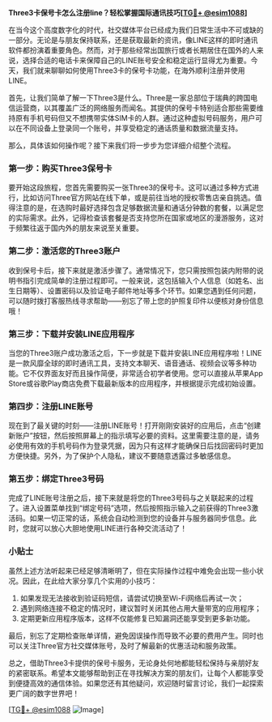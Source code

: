 **Three3卡保号卡怎么注册line？轻松掌握国际通讯技巧[[TG💪+ @esim1088](https://t.me/s/esim1088)]**

在当今这个高度数字化的时代，社交媒体平台已经成为我们日常生活中不可或缺的一部分。无论是与朋友保持联系，还是获取最新的资讯，像LINE这样的即时通讯软件都扮演着重要角色。然而，对于那些经常出国旅行或者长期居住在国外的人来说，选择合适的电话卡来保障自己的LINE账号安全和稳定运行显得尤为重要。今天，我们就来聊聊如何使用Three3卡的保号卡功能，在海外顺利注册并使用LINE。

首先，让我们简单了解一下Three3是什么。Three是一家总部位于瑞典的跨国电信运营商，以其覆盖广泛的网络服务而闻名。其提供的保号卡特别适合那些需要维持原有手机号码但又不想携带实体SIM卡的人群。通过这种虚拟号码服务，用户可以在不同设备上登录同一个账号，并享受稳定的通话质量和数据流量支持。

那么，具体该如何操作呢？接下来我们将一步步为您详细介绍整个流程。

### 第一步：购买Three3保号卡

要开始这段旅程，您首先需要购买一张Three3的保号卡。这可以通过多种方式进行，比如访问Three官方网站在线下单，或是前往当地的授权零售店亲自挑选。值得注意的是，在选购时最好选择包含足够数据流量和通话分钟数的套餐，以满足您的实际需求。此外，记得检查该套餐是否支持您所在国家或地区的漫游服务，这对于频繁往返于国内外的朋友来说至关重要。

### 第二步：激活您的Three3账户

收到保号卡后，接下来就是激活步骤了。通常情况下，您只需按照包装内附带的说明书指引完成简单的注册过程即可。一般来说，这包括输入个人信息（如姓名、出生日期等）、设置密码以及验证电子邮件地址等多个环节。如果您遇到任何问题，可以随时拨打客服热线寻求帮助——别忘了带上您的护照复印件以便核对身份信息哦！

### 第三步：下载并安装LINE应用程序

当您的Three3账户成功激活之后，下一步就是下载并安装LINE应用程序啦！LINE是一款风靡全球的即时通讯工具，支持文本聊天、语音通话、视频会议等多种功能。它不仅界面友好而且操作简便，非常适合初学者使用。您可以直接从苹果App Store或谷歌Play商店免费下载最新版本的应用程序，并根据提示完成初始设置。

### 第四步：注册LINE账号

现在到了最关键的时刻——注册LINE账号！打开刚刚安装好的应用后，点击“创建新账户”按钮，然后按照屏幕上的指示填写必要的资料。这里需要注意的是，请务必使用有效的手机号码作为登录凭据，因为只有这样才能确保日后找回密码时更加方便快捷。另外，为了保护个人隐私，建议不要随意透露过多敏感信息。

### 第五步：绑定Three3号码

完成了LINE账号注册之后，接下来就是将您的Three3号码与之关联起来的过程了。进入设置菜单找到“绑定号码”选项，然后按照指示输入之前获得的Three3激活码。如果一切正常的话，系统会自动检测到您的设备并与服务器同步信息。此时，您就可以放心大胆地使用LINE进行各种交流活动了！

### 小贴士

虽然上述方法听起来已经足够清晰明了，但在实际操作过程中难免会出现一些小状况。因此，在此给大家分享几个实用的小技巧：

1. 如果发现无法接收到验证码短信，请尝试切换至Wi-Fi网络后再试一次；
2. 遇到网络连接不稳定的情况时，建议暂时关闭其他占用大量带宽的应用程序；
3. 定期更新应用程序版本，这样不仅能修复已知漏洞还能享受到更多新功能。

最后，别忘了定期检查账单详情，避免因误操作而导致不必要的费用产生。同时也可以关注Three官方社交媒体账号，及时了解最新的优惠活动和服务政策。

总之，借助Three3卡提供的保号卡服务，无论身处何地都能轻松保持与亲朋好友的紧密联系。希望本文能够帮助到正在寻找解决方案的朋友们，让每个人都能享受到便捷高效的通信体验。如果您还有其他疑问，欢迎随时留言讨论，我们一起探索更广阔的数字世界吧！

[[TG💪+ @esim1088](https://t.me/s/esim1088) ![Image](https://i.postimg.cc/4NQfJmqS/Snipaste-2025-05-13-00-14-12.png)]